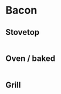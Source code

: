 # Bacon

## Stovetop
```

```


## Oven / baked
```

```


## Grill
```

```


## 
```

```


## 
```

```


## 
```

```


## 
```

```
